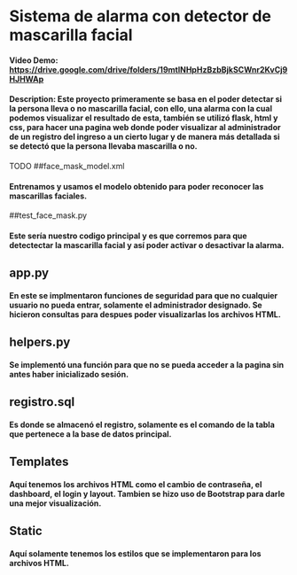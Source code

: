 # Sistema de alarma con detector de mascarilla facial
#### Video Demo: https://drive.google.com/drive/folders/19mtlNHpHzBzbBjkSCWnr2KvCj9HJHWAp
#### Description: Este proyecto primeramente se basa en el poder detectar si la persona lleva o no mascarilla facial, con ello, una alarma con la cual podemos visualizar el resultado de esta, también se utilizó flask, html y css, para hacer una pagina web donde poder visualizar al administrador de un registro del ingreso a un cierto lugar y de manera más detallada si se detectó que la persona llevaba mascarilla o no.
TODO
##face_mask_model.xml
#### Entrenamos y usamos el modelo obtenido para poder reconocer las mascarillas faciales.
##test_face_mask.py
#### Este sería nuestro codigo principal y es que corremos para que detectectar la mascarilla facial y así poder activar o desactivar la alarma.

## app.py
#### En este se implmentaron funciones de seguridad para que no cualquier usuario no pueda entrar, solamente el administrador designado. Se hicieron consultas para despues poder visualizarlas los archivos HTML.

## helpers.py
#### Se implementó una función para que no se pueda acceder a la pagina sin antes haber inicializado sesión.

## registro.sql
#### Es donde se almacenó el registro, solamente es el comando de la tabla que pertenece a la base de datos principal.

## Templates
#### Aquí tenemos los archivos HTML como el cambio de contraseña, el dashboard, el login y layout. Tambien se hizo uso de Bootstrap para darle una mejor visualización.

## Static
#### Aquí solamente tenemos los estilos que se implementaron para los archivos HTML.

